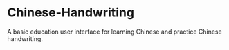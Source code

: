 # Chinese-Handwriting
A basic education user interface for learning Chinese and practice Chinese handwriting.

